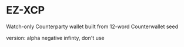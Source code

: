 EZ-XCP
======

Watch-only Counterparty wallet built from 12-word Counterwallet seed

version: alpha negative infinty, don't use
